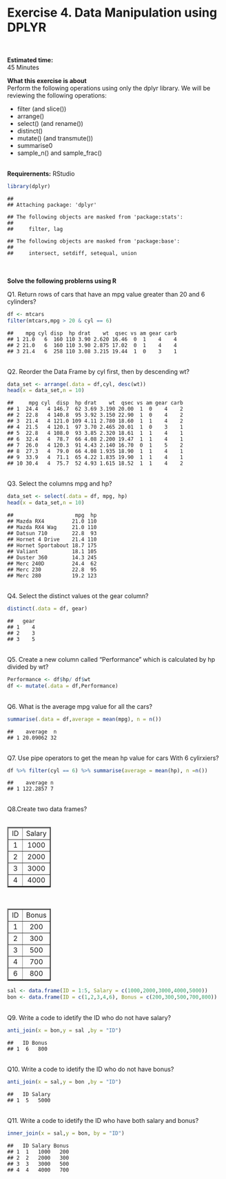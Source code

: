 Exercise 4. Data Manipulation using DPLYR
=========================================

<br>

<b>Estimated time: </b>  
45 Minutes

<b>What this exercise is about</b>  
Perform the following operations using only the dplyr library. We will
be reviewing the following operations:

-   filter (and slice())
-   arrange()
-   select() (and rename())
-   distinct()
-   mutate() (and transmute())
-   summarise0
-   sample\_n() and sample\_frac()

<b><br> Requirernents:</b> RStudio

``` r
library(dplyr)
```

    ## 
    ## Attaching package: 'dplyr'

    ## The following objects are masked from 'package:stats':
    ## 
    ##     filter, lag

    ## The following objects are masked from 'package:base':
    ## 
    ##     intersect, setdiff, setequal, union

<br> <b>  
Solve the following problerns using R </b>

Q1. Return rows of cars that have an mpg value greater than 20 and 6
cylinders?

``` r
df <- mtcars
filter(mtcars,mpg > 20 & cyl == 6)
```

    ##    mpg cyl disp  hp drat    wt  qsec vs am gear carb
    ## 1 21.0   6  160 110 3.90 2.620 16.46  0  1    4    4
    ## 2 21.0   6  160 110 3.90 2.875 17.02  0  1    4    4
    ## 3 21.4   6  258 110 3.08 3.215 19.44  1  0    3    1

<br> Q2. Reorder the Data Frame by cyl first, then by descending wt?

``` r
data_set <- arrange(.data = df,cyl, desc(wt))
head(x = data_set,n = 10)
```

    ##     mpg cyl  disp  hp drat    wt  qsec vs am gear carb
    ## 1  24.4   4 146.7  62 3.69 3.190 20.00  1  0    4    2
    ## 2  22.8   4 140.8  95 3.92 3.150 22.90  1  0    4    2
    ## 3  21.4   4 121.0 109 4.11 2.780 18.60  1  1    4    2
    ## 4  21.5   4 120.1  97 3.70 2.465 20.01  1  0    3    1
    ## 5  22.8   4 108.0  93 3.85 2.320 18.61  1  1    4    1
    ## 6  32.4   4  78.7  66 4.08 2.200 19.47  1  1    4    1
    ## 7  26.0   4 120.3  91 4.43 2.140 16.70  0  1    5    2
    ## 8  27.3   4  79.0  66 4.08 1.935 18.90  1  1    4    1
    ## 9  33.9   4  71.1  65 4.22 1.835 19.90  1  1    4    1
    ## 10 30.4   4  75.7  52 4.93 1.615 18.52  1  1    4    2

<br> Q3. Select the columns mpg and hp?

``` r
data_set <- select(.data = df, mpg, hp)
head(x = data_set,n = 10)
```

    ##                    mpg  hp
    ## Mazda RX4         21.0 110
    ## Mazda RX4 Wag     21.0 110
    ## Datsun 710        22.8  93
    ## Hornet 4 Drive    21.4 110
    ## Hornet Sportabout 18.7 175
    ## Valiant           18.1 105
    ## Duster 360        14.3 245
    ## Merc 240D         24.4  62
    ## Merc 230          22.8  95
    ## Merc 280          19.2 123

<br> Q4. Select the distinct values ot the gear column?

``` r
distinct(.data = df, gear)
```

    ##   gear
    ## 1    4
    ## 2    3
    ## 3    5

<br> Q5. Create a new column called “Performance” which is calculated by
hp divided by wt?

``` r
Performance <- df$hp/ df$wt
df <- mutate(.data = df,Performance)
```

<br> Q6. What is the average mpg value for all the cars?

``` r
summarise(.data = df,average = mean(mpg), n = n())
```

    ##    average  n
    ## 1 20.09062 32

<br> Q7. Use pipe operators to get the mean hp value for cars With 6
cylirxiers?

``` r
df %>% filter(cyl == 6) %>% summarise(average = mean(hp), n =n())
```

    ##    average n
    ## 1 122.2857 7

<br> Q8.Create two data frames?  
<br>
<table border =2 style="width:20%; text-align:center">
<tr>
<td>
ID
</td>
<td>
Salary
</td>
</tr>
<tr>
<td>
1
</td>
<td>
1000
</td>
</tr>
<tr>
<td>
2
</td>
<td>
2000
</td>
</tr>
<tr>
<td>
3
</td>
<td>
3000
</td>
</tr>
<tr>
<td>
4
</td>
<td>
4000
</td>
</tr>
</table>
<br>
<table border =2 style="width:20%; text-align:center">
<tr>
<td>
ID
</td>
<td>
Bonus
</td>
</tr>
<tr>
<td>
1
</td>
<td>
200
</td>
</tr>
<tr>
<td>
2
</td>
<td>
300
</td>
</tr>
<tr>
<td>
3
</td>
<td>
500
</td>
</tr>
<tr>
<td>
4
</td>
<td>
700
</td>
</tr>
<tr>
<td>
6
</td>
<td>
800
</td>
</tr>
</table>

``` r
sal <- data.frame(ID = 1:5, Salary = c(1000,2000,3000,4000,5000))
bon <- data.frame(ID = c(1,2,3,4,6), Bonus = c(200,300,500,700,800))
```

<br> Q9. Write a code to idetify the ID who do not have salary?

``` r
anti_join(x = bon,y = sal ,by = "ID")
```

    ##   ID Bonus
    ## 1  6   800

<br> Q10. Write a code to idetify the ID who do not have bonus?

``` r
anti_join(x = sal,y = bon ,by = "ID")
```

    ##   ID Salary
    ## 1  5   5000

<br> Q11. Write a code to idetify the ID who have both salary and bonus?

``` r
inner_join(x = sal,y = bon, by = "ID")
```

    ##   ID Salary Bonus
    ## 1  1   1000   200
    ## 2  2   2000   300
    ## 3  3   3000   500
    ## 4  4   4000   700

<br>
